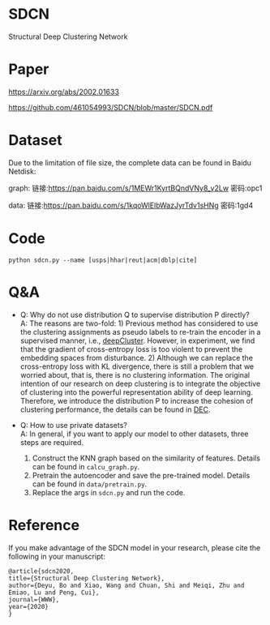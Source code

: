 # SDCN
Structural Deep Clustering Network

# Paper
https://arxiv.org/abs/2002.01633

https://github.com/461054993/SDCN/blob/master/SDCN.pdf

# Dataset
Due to the limitation of file size, the complete data can be found in Baidu Netdisk:

graph: 链接:https://pan.baidu.com/s/1MEWr1KyrtBQndVNy8_y2Lw  密码:opc1

data: 链接:https://pan.baidu.com/s/1kqoWlElbWazJyrTdv1sHNg  密码:1gd4

# Code
```
python sdcn.py --name [usps|hhar|reut|acm|dblp|cite]
```

# Q&A
- Q: Why do not use distribution Q to supervise distribution P directly?<br>
  A: The reasons are two-fold: 1) Previous method has considered to use the clustering assignments as pseudo labels to re-train the encoder in a supervised manner, i.e., [deepCluster](https://arxiv.org/abs/1807.05520). However, in experiment, we find that the gradient of cross-entropy loss is too violent to prevent the embedding spaces from disturbance. 2) Although we can replace the cross-entropy loss with KL divergence, there is still a problem that we worried about, that is, there is no clustering information. The original intention of our research on deep clustering is to integrate the objective of clustering into the powerful representation ability of deep learning. Therefore, we introduce the distribution P to increase the cohesion of clustering performance, the details can be found in [DEC](http://www.jmlr.org/proceedings/papers/v48/xieb16.pdf).

- Q: How to use private datasets?<br>
  A: In general, if you want to apply our model to other datasets, three steps are required.
  1) Construct the KNN graph based on the similarity of features. Details can be found in ```calcu_graph.py```.
  2) Pretrain the autoencoder and save the pre-trained model. Details can be found in ```data/pretrain.py```.
  3) Replace the args in ```sdcn.py``` and run the code.

# Reference
If you make advantage of the SDCN model in your research, please cite the following in your manuscript:
```
@article{sdcn2020,
title={Structural Deep Clustering Network},
author={Deyu, Bo and Xiao, Wang and Chuan, Shi and Meiqi, Zhu and Emiao, Lu and Peng, Cui},
journal={WWW},
year={2020}
}
```
